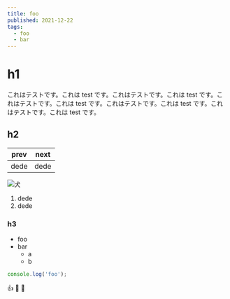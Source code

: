 ```yaml
---
title: foo
published: 2021-12-22
tags:
  - foo
  - bar
---
```


# h1

これはテストです。これは test です。これはテストです。これは test です。これはテストです。これは test です。これはテストです。これは test です。これはテストです。これは test です。

## h2

| prev | next |
| ---- | ---- |
| dede | dede |

![犬](https://picsum.photos/200/300)

1. dede
2. dede

### h3

- foo
- bar
  - a
  - b

```typescript
console.log('foo');
```

👍
📝
🤒
